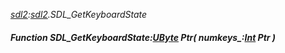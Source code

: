 _[sdl2](../../modules/sdl2/sdl2-module.md):[sdl2](../../modules/sdl2/sdl2-module.md).SDL\_GetKeyboardState_
##### Function SDL\_GetKeyboardState:[UByte](../../modules/wonkey/wonkey-types-ubyte.md) Ptr( numkeys_:[Int](../../modules/wonkey/wonkey-types-int.md) Ptr )
